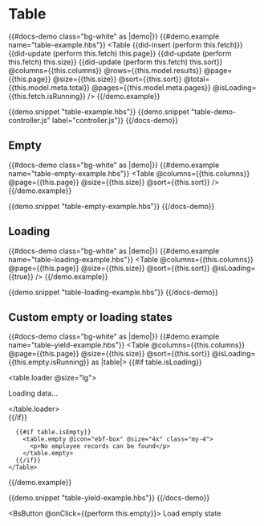 # Table

{{#docs-demo class="bg-white" as |demo|}}
  {{#demo.example name="table-example.hbs"}}
    <Table
      {{did-insert (perform this.fetch)}}
      {{did-update (perform this.fetch) this.page}}
      {{did-update (perform this.fetch) this.size}}
      {{did-update (perform this.fetch) this.sort}}
      @columns={{this.columns}}
      @rows={{this.model.results}}
      @page={{this.page}}
      @size={{this.size}}
      @sort={{this.sort}}
      @total={{this.model.meta.total}}
      @pages={{this.model.meta.pages}}
      @isLoading={{this.fetch.isRunning}}
    />
  {{/demo.example}}

  {{demo.snippet "table-example.hbs"}}
  {{demo.snippet "table-demo-controller.js" label="controller.js"}}
{{/docs-demo}}

## Empty

{{#docs-demo class="bg-white" as |demo|}}
  {{#demo.example name="table-empty-example.hbs"}}
    <Table
      @columns={{this.columns}}
      @page={{this.page}}
      @size={{this.size}}
      @sort={{this.sort}}
    />
  {{/demo.example}}

  {{demo.snippet "table-empty-example.hbs"}}
{{/docs-demo}}

## Loading

{{#docs-demo class="bg-white" as |demo|}}
  {{#demo.example name="table-loading-example.hbs"}}
    <Table
      @columns={{this.columns}}
      @page={{this.page}}
      @size={{this.size}}
      @sort={{this.sort}}
      @isLoading={{true}}
    />
  {{/demo.example}}

  {{demo.snippet "table-loading-example.hbs"}}
{{/docs-demo}}

## Custom empty or loading states

{{#docs-demo class="bg-white" as |demo|}}
  {{#demo.example name="table-yield-example.hbs"}}
    <Table
      @columns={{this.columns}}
      @page={{this.page}}
      @size={{this.size}}
      @sort={{this.sort}}
      @isLoading={{this.empty.isRunning}}
    as |table|>
      {{#if table.isLoading}}
        <div class="py-4 text-center">
          <table.loader @size="lg">
            <p>Loading data...</p>
          </table.loader>
        </div>
      {{/if}}

      {{#if table.isEmpty}}
        <table.empty @icon="ebf-box" @size="4x" class="my-4">
          <p>No employee records can be found</p>
        </table.empty>
      {{/if}}
    </Table>
  {{/demo.example}}

  {{demo.snippet "table-yield-example.hbs"}}
{{/docs-demo}}

<BsButton @onClick={{perform this.empty}}>
  Load empty state
</BsButton>